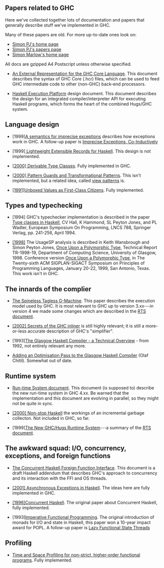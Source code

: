 ## Papers related to GHC


Here we've collected together lots of documentation and papers that
generally describe stuff we've implemented in GHC. 


Many of these papers are old.  For more up-to-date ones look on:

- [ Simon PJ's home page](http://research.microsoft.com/~simonpj)
- [ Simon PJ's papers page](http://research.microsoft.com/~simonpj/papers)
- [ Simon Marlow's home page](http://www.haskell.org/~simonmar/)


All docs are gzipped A4 Postscript unless otherwise specified.

- [An External Representation for the GHC Core Language](http://www.haskell.org/ghc/docs/latest/html/ext-core/core.pdf).  This document describes the syntax of GHC Core (.hcr) files, which can be used to feed GHC intermediate code to other (non-GHC) back-end processors.

- [Haskell Execution Platform](http://www.haskell.org/ghc/docs/papers/hep.ps.gz) design document.  This document describes the design for an integrated compiler/interpreter API for executing Haskell programs, which forms the heart of the combined Hugs/GHC system.

## Language design

- \[1999\][A semantics for imprecise exceptions](http://www.haskell.org/ghc/docs/papers/except_ps.gz) describes how exceptions work in GHC.  A follow-up paper is [ Imprecise Exceptions, Co-Inductively](http://research.microsoft.com/~simonpj/Papers/imprecise-exn-sem.htm)

- \[1999\][ Lightweight Extensible Records for Haskell](http://research.microsoft.com/~simonpj/Papers/records.htm).  This design is not implemented.

- [\[2000\]](/trac/ghc/changeset/2000/ghc)[ Derivable Type Classes](http://research.microsoft.com/~simonpj/Papers/derive.htm).  Fully implemented in GHC.

- [\[2000\]](/trac/ghc/changeset/2000/ghc)[ Pattern Guards and Transformational Patterns](http://research.microsoft.com/~simonpj/Papers/pat.htm).  This isn't implemented, but a related idea, called [view patterns](view-patterns) is.

- [\[1991\]](/trac/ghc/changeset/1991/ghc)[Unboxed Values as First-Class Citizens](http://www.haskell.org/ghc/docs/papers/unboxed-values.ps.gz).   Fully implemented.

## Types and typechecking

- \[1994\] GHC's typechecker implementation is described in the paper [ Type classes in Haskell](http://research.microsoft.com/~simonpj/Papers/classhask.ps.gz), CV Hall, K Hammond, SL Peyton Jones, and PL Wadler, European Symposium On Programming, LNCS 788, Springer Verlag, pp.  241-256, April 1994.

- [\[1998\]](/trac/ghc/changeset/1998/ghc) The UsageSP analysis is described in Keith Wansbrough and Simon Peyton Jones, [ Once Upon a Polymorphic Type](http://www.cl.cam.ac.uk/users/kw217/research/phd/usptr-10pt.ps.gz), Technical Report TR-1998-19, Department of Computing Science, University of Glasgow, 1998.  Conference version [ Once Upon a Polymorphic Type](http://www.cl.cam.ac.uk/users/kw217/research/phd/popl99-usage.ps.gz), in The Twenty-sixth ACM SIGPLAN-SIGACT Symposium on Principles of Programming Languages, January 20-22, 1999, San Antonio, Texas.  This work isn't in GHC.

## The innards of the complier

- [ The Spineless Tagless G-Machine](http://research.microsoft.com/en-us/um/people/simonpj/papers/spineless-tagless-gmachine.ps.gz#26pub=34).  This paper describes the execution model used by GHC.  It is most relevant to GHC up to version 3.xx---in version 4 we made some changes which are described in the [RTS document](http://www.haskell.org/ghc/docs/papers/run-time-system.ps.gz).

- [\[2002\]](/trac/ghc/changeset/2002/ghc)[ Secrets of the GHC inliner](http://www.research.microsoft.com/~simonpj/Papers/inlining/index.htm) is still highly relevant; it is still a more-or-less accurate description of GHC's "simplifier".

- \[1993\][The Glasgow Haskell Compiler - a Technical Overview](http://www.haskell.org/ghc/docs/papers/grasp-jfit.ps.gz) - from 1992, not entirely relevant any more.

- [Adding an Optimisation Pass to the Glasgow Haskell Compiler](http://www.haskell.org/ghc/docs/papers/extendGHC.ps.gz) (Olaf Chitil).  Somewhat out of date.

## Runtime system

- [Run-time System document](http://www.haskell.org/ghc/docs/papers/run-time-system.ps.gz).  This document (is supposed to) describe the new run-time system in GHC 4.xx.  Be warned that the implementation and this document are evolving in parallel, so they might not be quite in sync.

- [\[2000\]](/trac/ghc/changeset/2000/ghc)[ Non-stop Haskell](http://research.microsoft.com/~simonpj/Papers/inc-gc.htm) the workings of an incremental garbage collecton.  Not included in GHC, so far.

- \[1999\][The New GHC/Hugs Runtime System](http://www.haskell.org/ghc/docs/papers/new-rts.ps.gz)---a summary of the [RTS document](http://www.haskell.org/ghc/docs/papers/run-time-system.ps.gz).

## The awkward squad: I/O, concurrency, exceptions, and foreign functions

- [The Concurrent Haskell Foreign Function Interface](http://www.haskell.org/ghc/docs/papers/threads.ps.gz).  This document is a draft Haskell addendum that describes GHC's approach to concurrency and its interaction with the FFI and OS threads.

- [\[2001\]](/trac/ghc/changeset/2001/ghc)[ Asynchronous Exceptions in Haskell](http://www.haskell.org/~simonmar/papers/async.ps.gz).  The ideas here are fully implemented in GHC.  

- [\[1996\]](/trac/ghc/changeset/1996/ghc)[Concurrent Haskell](http://www.haskell.org/ghc/docs/papers/concurrent-haskell.ps.gz). The original paper about Concurrent Haskell, fully implemented.

- \[1993\][Imperative Functional Programming](http://www.haskell.org/ghc/docs/papers/imperative.ps.gz). The original introduction of monads for I/O and state in Haskell, this paper won a 10-year impact award for POPL. A follow-up paper is [Lazy Functional State Threads](http://www.haskell.org/ghc/docs/papers/lazy-functional-state-threads.ps.gz)

## Profiling

- [Time and Space Profiling for non-strict, higher-order functional programs](http://www.haskell.org/ghc/docs/papers/profiling.ps.gz).  Fully implemented.
